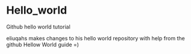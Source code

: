# Hello_world
Github hello world tutorial

eliuqahs makes changes to his hello world repository with help from the github Hellow World guide =)
